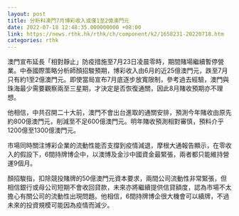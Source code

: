 ```yaml
---
layout: post
title: 分析料澳門7月博彩收入或僅1至2億澳門元
date: 2022-07-18 12:48:35.000000000 +08:00
link: https://news.rthk.hk/rthk/ch/component/k2/1658231-20220718.htm
categories: rthk
---
```


澳門宣布延長「相對靜止」防疫措施至7月23日凌晨零時，期間賭場繼續暫停營業。中泰國際策略分析師顏招駿預期，博彩收入由6月的近25億澳門元，跌至7月只有約1至2億澳門元。即使當局宣布7月底逐步放寬限制，參考過去經驗，澳門與珠海最少需要觀察兩至三星期，才決定是否恢復通關，因此8月賭收預期亦不理想。

他相信，中共召開二十大前，澳門不會出台進取的通關安排，預測今年賭收由原先約800億澳門元，削減至不足600億澳門元。明年賭收預測相對審慎，預料介乎1200億至1300億澳門元。

市場同時關注博彩企業的流動性能否支撐到疫情減退，摩根大通報告顯示，在零收入的假設下，6間持牌博企中，以澳博及金沙中國資金最緊張，兩者都只能維持營運9個月。

顏招駿指，扣除競投賭牌的50億澳門元資本要求，兩間公司流動性非常緊張，但相信銀行或母公司短期不會收回貸款，未來亦將繼續提供信貸額度，認為市場不太擔心有關公司的流動性出現問題。他相信，6間持牌博企很大機會可以續牌，不過未來的投資規模可能因為疫情而減少。
